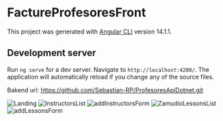 # FactureProfesoresFront

This project was generated with [Angular CLI](https://github.com/angular/angular-cli) version 14.1.1.

## Development server

Run `ng serve` for a dev server. Navigate to `http://localhost:4200/`. The application will automatically reload if you change any of the source files.

Bakend url: https://github.com/Sebastian-RP/ProfesoresApiDotnet.git


![Landing](https://user-images.githubusercontent.com/55423389/185814512-95611d9a-b056-4f7e-abb5-099e68b08607.PNG)
![InstructorsList](https://user-images.githubusercontent.com/55423389/185814515-03411aaf-74ce-47ca-a1c7-7efe00e3a0ed.PNG)
![addInstructorsForm](https://user-images.githubusercontent.com/55423389/185814521-bc76f52c-6ba6-4f99-9da8-086f18c93ebc.PNG)
![ZamudioLessonsList](https://user-images.githubusercontent.com/55423389/185814523-abbc3519-2de9-47b6-b87f-45a6080232bf.PNG)
![addLessonsForm](https://user-images.githubusercontent.com/55423389/185814533-bab2e543-bdeb-4753-a29c-2c06b557637f.PNG)
